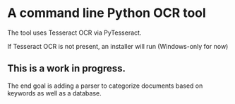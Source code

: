 # A command line Python OCR tool

 The tool uses Tesseract OCR via PyTesseract.

If Tesseract OCR is not present, an installer will run (Windows-only for now)

## This is a work in progress.

The end goal is adding a parser to categorize documents based on keywords as well as a database.

